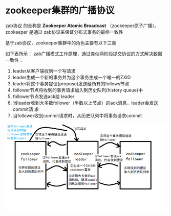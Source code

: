 # zookeeper集群的广播协议

zab协议 的全称是 **Zookeeper Atomic Broadcast** （zookeeper原子广播）。 zookeeper 是通过 zab协议来保证分布式事务的最终一致性

基于zab协议，zookeeper集群中的角色主要有以下三类

如下表所示： zab广播模式工作原理，通过类似两阶段提交协议的方式解决数据一致性：

1.  leader从客户端收到一个写请求 
2.  leader生成一个新的事务并为这个事务生成一个唯一的ZXID 
3.  leader将这个事务提议(propose)发送给所有的follows节点 
4.   follower节点将收到的事务请求加入到历史队列(history queue)中
5.  follower节点发送ack给 leader 
6.  当leader收到大多数follower（半数以上节点）的ack消息，leader会发送commit请 求 
7.  当follower收到commit请求时，从历史队列中将事务请求commit

![image-20210127194714506](https://raw.githubusercontent.com/1471246901/myblog/master/img/image-20210127194714506.png)

